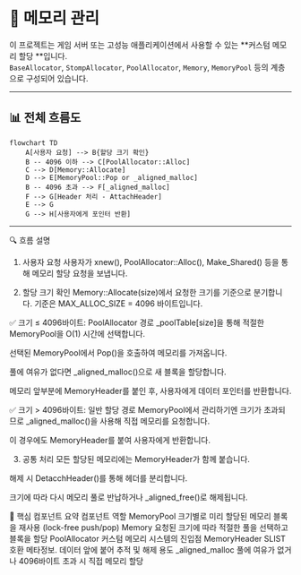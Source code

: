 # 🧠 메모리 관리

이 프로젝트는 게임 서버 또는 고성능 애플리케이션에서 사용할 수 있는 **커스텀 메모리 할당 **입니다.  
`BaseAllocator`, `StompAllocator`, `PoolAllocator`, `Memory`, `MemoryPool` 등의 계층으로 구성되어 있습니다.

---

## 📊 전체 흐름도

```mermaid
flowchart TD
    A[사용자 요청] --> B{할당 크기 확인}
    B -- 4096 이하 --> C[PoolAllocator::Alloc]
    C --> D[Memory::Allocate]
    D --> E[MemoryPool::Pop or _aligned_malloc]
    B -- 4096 초과 --> F[_aligned_malloc]
    F --> G[Header 처리 - AttachHeader]
    E --> G
    G --> H[사용자에게 포인터 반환]

```
--------------------------------------------


🔍 흐름 설명
1. 사용자 요청
사용자가 xnew<T>(), PoolAllocator::Alloc(), Make_Shared() 등을 통해 메모리 할당 요청을 보냅니다.

2. 할당 크기 확인
Memory::Allocate(size)에서 요청한 크기를 기준으로 분기합니다.
기준은 MAX_ALLOC_SIZE = 4096 바이트입니다.

✅ 크기 ≤ 4096바이트: PoolAllocator 경로
_poolTable[size]을 통해 적절한 MemoryPool을 O(1) 시간에 선택합니다.

선택된 MemoryPool에서 Pop()을 호출하여 메모리를 가져옵니다.

풀에 여유가 없다면 _aligned_malloc()으로 새 블록을 할당합니다.

메모리 앞부분에 MemoryHeader를 붙인 후, 사용자에게 데이터 포인터를 반환합니다.

✅ 크기 > 4096바이트: 일반 할당 경로
MemoryPool에서 관리하기엔 크기가 초과되므로 _aligned_malloc()을 사용해 직접 메모리를 요청합니다.

이 경우에도 MemoryHeader를 붙여 사용자에게 반환합니다.

3. 공통 처리
모든 할당된 메모리에는 MemoryHeader가 함께 붙습니다.

해제 시 DetacchHeader()를 통해 헤더를 분리합니다.

크기에 따라 다시 메모리 풀로 반납하거나 _aligned_free()로 해제됩니다.

📌 핵심 컴포넌트 요약
컴포넌트	역할
MemoryPool	크기별로 미리 할당된 메모리 블록을 재사용 (lock-free push/pop)
Memory	요청된 크기에 따라 적절한 풀을 선택하고 블록을 할당
PoolAllocator	커스텀 메모리 시스템의 진입점
MemoryHeader	SLIST 호환 메타정보. 데이터 앞에 붙어 추적 및 해제 용도
_aligned_malloc	풀에 여유가 없거나 4096바이트 초과 시 직접 메모리 할당
